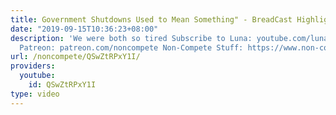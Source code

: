 ```yaml
---
title: Government Shutdowns Used to Mean Something" - BreadCast Highlight
date: "2019-09-15T10:36:23+08:00"
description: 'We were both so tired Subscribe to Luna: youtube.com/lunaoi Non-Compete
  Patreon: patreon.com/noncompete Non-Compete Stuff: https://www.non-compete.com/stuff/'
url: /noncompete/QSwZtRPxY1I/
providers:
  youtube:
    id: QSwZtRPxY1I
type: video
---
```

